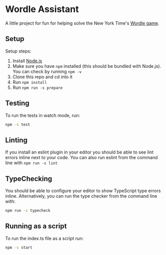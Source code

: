 # Wordle Assistant

A little project for fun for helping solve the New York Time's [Wordle game](https://www.nytimes.com/games/wordle/index.html).

## Setup

Setup steps:

1. Install [Node.js](https://nodejs.org)
2. Make sure you have `npm` installed (this should be bundled with Node.js). You can check by running `npm -v`
3. Clone this repo and cd into it
4. Run `npm install`
5. Run `npm run -s prepare`

## Testing

To run the tests in watch mode, run:

```sh
npm -s test
```

## Linting

If you install an eslint plugin in your editor you should be able to see lint errors inline next to your code. You can also run eslint from the command line with `npm run -s lint`

## TypeChecking

You should be able to configure your editor to show TypeScript type errors inline. Alternatively, you can run the type checker from the command line with:

```sh
npm run -s typecheck
```

## Running as a script

To run the index.ts file as a script run:

```sh
npm -s start
```
